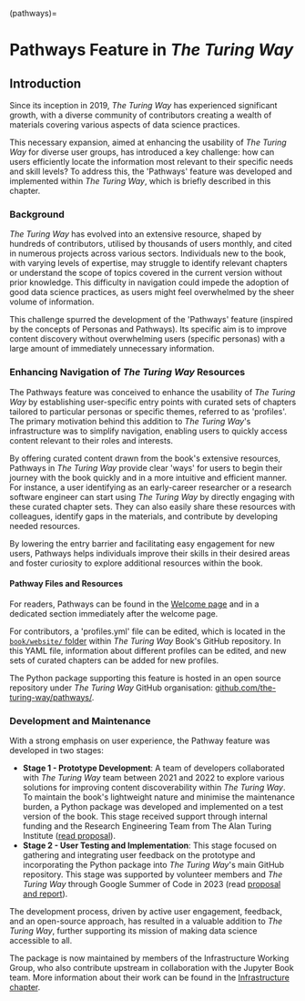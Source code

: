(pathways)=
# Pathways Feature in *The Turing Way*

## Introduction

Since its inception in 2019, *The Turing Way* has experienced significant growth, with a diverse community of contributors creating a wealth of materials covering various aspects of data science practices.

This necessary expansion, aimed at enhancing the usability of *The Turing Way* for diverse user groups, has introduced a key challenge: how can users efficiently locate the information most relevant to their specific needs and skill levels?
To address this, the 'Pathways' feature was developed and implemented within *The Turing Way*, which is briefly described in this chapter.

### Background

*The Turing Way* has evolved into an extensive resource, shaped by hundreds of contributors, utilised by thousands of users monthly, and cited in numerous projects across various sectors.
Individuals new to the book, with varying levels of expertise, may struggle to identify relevant chapters or understand the scope of topics covered in the current version without prior knowledge. This difficulty in navigation could impede the adoption of good data science practices, as users might feel overwhelmed by the sheer volume of information.

This challenge spurred the development of the 'Pathways' feature (inspired by the concepts of Personas and Pathways).
Its specific aim is to improve content discovery without overwhelming users (specific personas) with a large amount of immediately unnecessary information.

### Enhancing Navigation of *The Turing Way* Resources

The Pathways feature was conceived to enhance the usability of *The Turing Way* by establishing user-specific entry points with curated sets of chapters tailored to particular personas or specific themes, referred to as 'profiles'.
The primary motivation behind this addition to *The Turing Way*'s infrastructure was to simplify navigation, enabling users to quickly access content relevant to their roles and interests.

By offering curated content drawn from the book's extensive resources, Pathways in *The Turing Way* provide clear 'ways' for users to begin their journey with the book quickly and in a more intuitive and efficient manner.
For instance, a user identifying as an early-career researcher or a research software engineer can start using *The Turing Way* by directly engaging with these curated chapter sets. They can also easily share these resources with colleagues, identify gaps in the materials, and contribute by developing needed resources.

By lowering the entry barrier and facilitating easy engagement for new users, Pathways helps individuals improve their skills in their desired areas and foster curiosity to explore additional resources within the book.

#### Pathway Files and Resources

For readers, Pathways can be found in the [Welcome page](https://book.the-turing-way.org/#different-pathways) and in a dedicated section immediately after the welcome page.

For contributors, a 'profiles.yml' file can be edited, which is located in the [`book/website/` folder](https://github.com/the-turing-way/the-turing-way/blob/main/book/website/profiles.yml) within *The Turing Way* Book's GitHub repository.
In this YAML file, information about different profiles can be edited, and new sets of curated chapters can be added for new profiles.

The Python package supporting this feature is hosted in an open source repository under *The Turing Way* GitHub organisation: [github.com/the-turing-way/pathways/](https://github.com/the-turing-way/pathways/).

### Development and Maintenance

With a strong emphasis on user experience, the Pathway feature was developed in two stages:

  * **Stage 1 - Prototype Development**: A team of developers collaborated with *The Turing Way* team between 2021 and 2022 to explore various solutions for improving content discoverability within *The Turing Way*. To maintain the book's lightweight nature and minimise the maintenance burden, a Python package was developed and implemented on a test version of the book.
This stage received support through internal funding and the Research Engineering Team from The Alan Turing Institute ([read proposal](https://github.com/the-turing-way/project-management/blob/main/proposals/2021-07-ux-funding-turing.md)).
  * **Stage 2 - User Testing and Implementation**: This stage focused on gathering and integrating user feedback on the prototype and incorporating the Python package into *The Turing Way*'s main GitHub repository.
This stage was supported by volunteer members and *The Turing Way* through Google Summer of Code in 2023 (read [proposal and report](https://github.com/the-turing-way/pathways/)).

The development process, driven by active user engagement, feedback, and an open-source approach, has resulted in a valuable addition to *The Turing Way*, further supporting its mission of making data science accessible to all.

The package is now maintained by members of the Infrastructure Working Group, who also contribute upstream in collaboration with the Jupyter Book team.
More information about their work can be found in the [Infrastructure chapter](https://book.the-turing-way.org/community-handbook/infrastructure).

